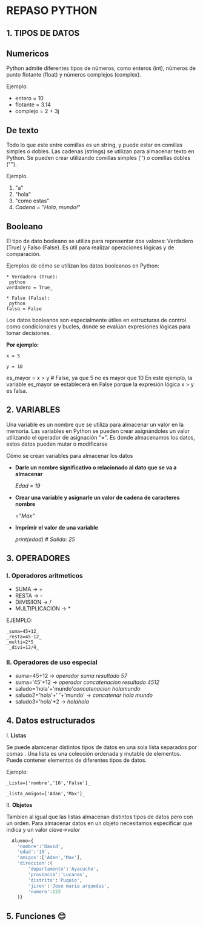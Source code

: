# REPASO PYTHON
## 1. TIPOS DE DATOS

## Numericos 
 Python admite diferentes tipos de números, como enteros (int), números de punto flotante (float) y números complejos (complex). 
 
 Ejemplo:
* entero = 10
* flotante = 3.14
*  complejo = 2 + 3j
## De texto
Todo lo que este entre comillas es un string, y puede estar en comillas simples o dobles.
Las cadenas (strings) se utilizan para almacenar texto en Python.
  Se pueden crear utilizando comillas simples ('') o comillas dobles ("").

Ejemplo. 
1. "a"
2. "hola"
3. "como estas"
4.  _Cadena = "Hola, mundo!"_

 
 ## Booleano
 El tipo de dato booleano se utiliza para representar dos valores: Verdadero (True) y Falso (False). Es útil para realizar operaciones lógicas y de comparación. 
 
 Ejemplos de cómo se utilizan los datos booleanos en Python:

    * Verdadero (True):
     python
    verdadero = True_

    * Falso (False):
     python
    falso = False

Los datos booleanos son especialmente útiles en estructuras de control como condicionales y bucles, donde se evalúan expresiones lógicas para tomar decisiones. 

**Por ejemplo:**

    x = 5

    y = 10 
es_mayor = x > y  # False, ya que 5 no es mayor que 10
En este ejemplo, la variable  es_mayor  se establecerá en False porque la expresión lógica  x > y  es falsa. 
## 2. VARIABLES 

Una variable es un nombre que se utiliza para almacenar un valor en la memoria. Las variables en Python se pueden crear asignándoles un valor utilizando el operador de asignación "=". 
Es donde almacenamos los datos, estos datos pueden mutar o modificarse 
 
Cómo se crean variables para almacenar los datos
* **Darle un nombre significativo o relacionado al dato que se va a almacenar**

  _Edad = 19_

* **Crear una variable y asignarle un valor de cadena de caracteres
nombre**

  _="Max"_

- **Imprimir el valor de una variable**
  
   _print(edad)  # Salida: 25_

## 3. OPERADORES
### I. Operadores aritmeticos 

- SUMA -> +
- RESTA -> -
- DiIVISIION -> / 
- MULTIPLICACION -> *

EJEMPLO:
  
    _suma=45+12_
    _resta=45-12_
    _multi=2*5_
     _divi=12/4_

### II. Operadores de uso especial 
- suma=45+12 -> *operador suma resultado 57*
- suma='45'+12 -> *operador concatenacion resultado 4512*
- saludo='hola'+'mundo'*concatenacion holamundo*
- saludo2='hola'+' '+'mundo' -> *concatenar hola mundo*
- saludo3='hola'*2 -> *holahola*

## 4. Datos estructurados
I.  **Listas**
  
 Se puede alamcenar distintos tipos de datos en una sola lista separados por comas . Una lista es una colección ordenada y mutable de elementos. Puede contener elementos de diferentes tipos de datos. 

Ejemplo:

    _Lista=['nombre','10','False']_

    _lista_amigos=['Adan','Max']_

  II. **Objetos**

Tambien al igual que las listas almacenan distintos tipos de datos pero con un orden.
  Para almacenar datos en un objeto necesitamos especificar que indica y un valor *clave->valor*
```python
  Alumno={
    'nombre':'David',
    'edad':'19',
    'amigos':['Adan','Max'],
    'direccion':(
        'departamento':'Ayacucho',
        'provincia':'Lucanas',
        'distrito':'Puquio',
        'jiron':'Jose maria arquedas',
        'numero':123
    )}
```


##  5. Funciones :blush:
